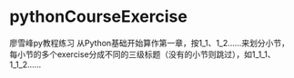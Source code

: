 # pythonCourseExercise
廖雪峰py教程练习
从Python基础开始算作第一章，按1_1、1_2……来划分小节，每小节的多个exercise分成不同的三级标题（没有的小节则跳过），如1_1_1、1_1_2……